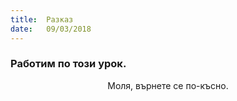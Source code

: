 ```yaml
---
title:  Разказ
date:   09/03/2018
---
```


### Работим по този урок.
<center>Моля, върнете се по-късно.</center>